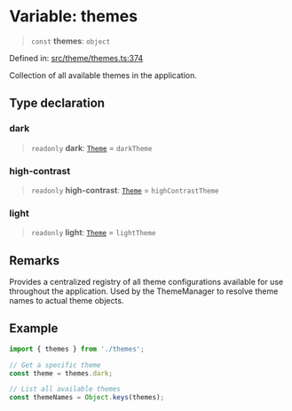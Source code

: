 # Variable: themes

> `const` **themes**: `object`

Defined in: [src/theme/themes.ts:374](https://github.com/Nick2bad4u/Uptime-Watcher/blob/8a1973382d5fe14c52996ecda381894eb7ecd4a6/src/theme/themes.ts#L374)

Collection of all available themes in the application.

## Type declaration

### dark

> `readonly` **dark**: [`Theme`](../../types/interfaces/Theme.md) = `darkTheme`

### high-contrast

> `readonly` **high-contrast**: [`Theme`](../../types/interfaces/Theme.md) = `highContrastTheme`

### light

> `readonly` **light**: [`Theme`](../../types/interfaces/Theme.md) = `lightTheme`

## Remarks

Provides a centralized registry of all theme configurations available
for use throughout the application. Used by the ThemeManager to resolve
theme names to actual theme objects.

## Example

```typescript
import { themes } from './themes';

// Get a specific theme
const theme = themes.dark;

// List all available themes
const themeNames = Object.keys(themes);
```
